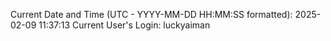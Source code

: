 Current Date and Time (UTC - YYYY-MM-DD HH:MM:SS formatted): 2025-02-09 11:37:13
Current User's Login: luckyaiman

